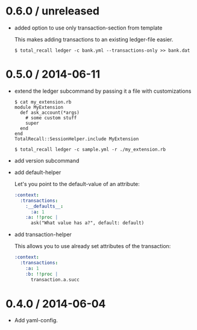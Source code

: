 # 0.6.0 / unreleased

* added option to use only transaction-section from template

  This makes adding transactions to an existing ledger-file easier.

  ```
  $ total_recall ledger -c bank.yml --transactions-only >> bank.dat
  ```

# 0.5.0 / 2014-06-11

* extend the ledger subcommand by passing it a file with customizations

  ```
  $ cat my_extension.rb
  module MyExtension
    def ask_account(*args)
      # some custom stuff
      super
    end
  end
  TotalRecall::SessionHelper.include MyExtension

  $ total_recall ledger -c sample.yml -r ./my_extension.rb
  ```

* add version subcommand

* add default-helper

  Let's you point to the default-value of an attribute:

  ```yaml
  :context:
    :transactions:
      :__defaults__:
        :a: 1
      :a: !!proc |
        ask("What value has a?", default: default)
  ```

* add transaction-helper

  This allows you to use already set attributes of the transaction:

  ```yaml
  :context:
    :transactions:
      :a: 1
      :b: !!proc |
        transaction.a.succ
  ```

# 0.4.0 / 2014-06-04

* Add yaml-config.

